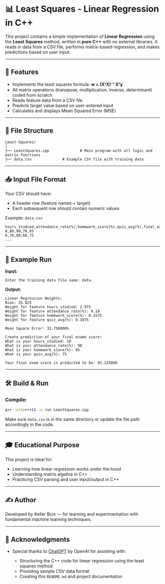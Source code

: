 # 📊 Least Squares - Linear Regression in C++

This project contains a simple implementation of **Linear Regression** using the **Least Squares** method, written in **pure C++** with no external libraries. It reads in data from a CSV file, performs matrix-based regression, and makes predictions based on user input.

---

## 🚀 Features

* Implements the least squares formula:
  **w = (XᵀX)⁻¹ Xᵀy**
* All matrix operations (transpose, multiplication, inverse, determinant) coded from scratch
* Reads feature data from a CSV file
* Predicts target value based on user-entered input
* Calculates and displays Mean Squared Error (MSE)

---

## 📂 File Structure

```
Least-Squares/
│
├── LeastSquares.cpp              # Main program with all logic and matrix functions
├── data.csv              # Example CSV file with training data
```

---

## 📥 Input File Format

Your CSV should have:

* A header row (feature names + target)
* Each subsequent row should contain numeric values

Example: `data.csv`

```
hours_studied,attendance_rate(%),homework_score(%),quiz_avg(%),final_exam_score
8,80,90,70,85
6,70,80,60,75
...
```

---

## 🧪 Example Run

**Input:**

```
Enter the training data file name: data
```

**Output:**

```
Linear Regression Weights:
Bias: 25.825
Weight for feature hours_studied: 2.975
Weight for feature attendance_rate(%): 0.18
Weight for feature homework_score(%): 0.1575
Weight for feature quiz_avg(%): 0.1075

Mean Square Error: 33.750000%

Create prediction of your final exame score:
What is your hours_studied: 10
What is your attendance_rate(%): 90
What is your homework_score(%): 85
What is your quiz_avg(%): 75

Your final exam score is predicted to be: 93.225000
```

---

## 🛠️ Build & Run

### Compile:

```bash
g++ -std=c++11 -o run LeastSquares.cpp
```

Make sure `data.csv` is in the same directory or update the file path accordingly in the code.

---

## 🎓 Educational Purpose

This project is ideal for:

* Learning how linear regression works under the hood
* Understanding matrix algebra in C++
* Practicing CSV parsing and user input/output in C++

---

## ✍️ Author

Developed by Keller Bice — for learning and experimentation with fundamental machine learning techniques.

---

## 🙏 Acknowledgments

* Special thanks to [ChatGPT](https://openai.com/chatgpt) by OpenAI for assisting with:

  * Structuring the C++ code for linear regression using the least squares method
  * Providing sample CSV data format
  * Creating this `README.md` and project documentation
